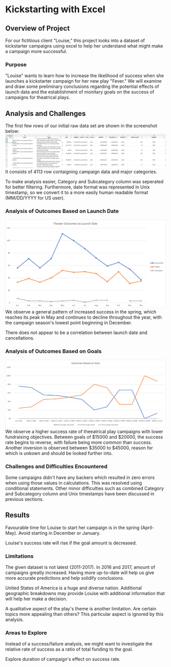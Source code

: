# Kickstarting with Excel

## Overview of Project
For our fictitious client "Louise," this project looks into a dataset of kickstarter campaigns using excel to help her understand what might make a campaign more successful.
### Purpose
"Louise" wants to learn how to increase the likelihood of success when she launches a kickstarter campaign for her new play "Fever." We will examine and draw some preliminary conclusions regarding the potential effects of launch data and the establishment of monitary goals on the success of campaigns for theatrical plays.
## Analysis and Challenges
The first few rows of our initial raw data set are shown in the screenshot below:
![Raw](Resources/Raw.PNG)
It consists of 4113 row contaigning campaign data and major categories.

To make analysis easier, Category and Subcategory column was seperated for better filtering. Furthermore, date format was represented in Unix timestamp, so we convert it to a more easily human readable format (MM/DD/YYYY for US user).
### Analysis of Outcomes Based on Launch Date
![Theater_Outcomes_vs_Launch](Resources/Theater_Outcomes_vs_Launch.png)
We observe a general pattern of increased success in the spring, which reaches its peak in May and continues to decline throughout the year, with the campaign season's lowest point beginning in December.

There does not appear to be a correlation between launch date and cancellations.
### Analysis of Outcomes Based on Goals
![Outcomes_vs_Goals](Resources/Outcomes_vs_Goals.png)
We observe a higher success rate of theeatrical play campaigns with lower fundraising objectives. Between goals of $15000 and $20000, the success rate begins to reverse, with failure being more common than success. Another inversion is observed between $35000 to $45000, reason for which is unkown and should be looked further into.
### Challenges and Difficulties Encountered
Some campaigns didn't have any backers which resulted in zero errors when using those values in calculations. This was resolved using conditional statements.
Other minor difficulties such as combined Category and Subcategory column and Unix timestamps have been discussed in previous sections.
## Results
Favourable time for Louise to start her campaign is in the spring (April-May). Avoid starting in December or January.

Louise's success rate will rise if the goal amount is decreased.
### Limitations
The given dataset is not latest (2011-2017). In 2016 and 2017, amount of campaigns greatly increased. Having more up-to-date will help us give more accurate predictions and help solidify conclusions.

United States of America is a huge and diverse nation. Additional geographic breakdowns may provide Louise with additional information that will help her make a decision.

A qualitative aspect of the play's theme is another limitation. Are certain topics more appealing than others? This particular aspect is ignored by this analysis.
### Areas to Explore
Instead of a success/failure analysis, we might want to investigate the relative rate of success as a ratio of total funding to the goal.

Explore duration of campaign's effect on success rate. 
